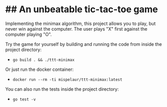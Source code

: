 # ## An unbeatable tic-tac-toe game
Implementing the minimax algorithm, this project allows you to play, but never win against the computer.  The user plays "X" first against the computer playing "O".

Try the game for yourself by building and running the code from inside the project directory:

- `go build . && ./ttt-minimax`

Or just run the docker container:

- `docker run --rm -ti mispelaur/ttt-minimax:latest`

You can also run the tests inside the project directory:

- `go test -v`